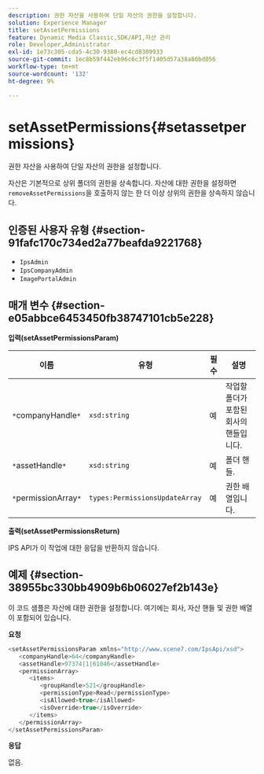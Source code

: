 ```yaml
---
description: 권한 자산을 사용하여 단일 자산의 권한을 설정합니다.
solution: Experience Manager
title: setAssetPermissions
feature: Dynamic Media Classic,SDK/API,자산 관리
role: Developer,Administrator
exl-id: 1e73c305-cda5-4c30-9380-ec4cd8309933
source-git-commit: 1ec8b59f442eb96c6c3f5f1405d57a38a86bd056
workflow-type: tm+mt
source-wordcount: '132'
ht-degree: 9%

---
```


# setAssetPermissions{#setassetpermissions}

권한 자산을 사용하여 단일 자산의 권한을 설정합니다.

자산은 기본적으로 상위 폴더의 권한을 상속합니다. 자산에 대한 권한을 설정하면 `removeAssetPermissions`을 호출하지 않는 한 더 이상 상위의 권한을 상속하지 않습니다.

## 인증된 사용자 유형 {#section-91fafc170c734ed2a77beafda9221768}

* `IpsAdmin`
* `IpsCompanyAdmin`
* `ImagePortalAdmin`

## 매개 변수 {#section-e05abbce6453450fb38747101cb5e228}

**입력(setAssetPermissionsParam)**

| 이름 | 유형 | 필수 | 설명 |
|---|---|---|---|
| `*`companyHandle`*` | `xsd:string` | 예 | 작업할 폴더가 포함된 회사의 핸들입니다. |
| `*`assetHandle`*` | `xsd:string` | 예 | 폴더 핸들. |
| `*`permissionArray`*` | `types:PermissionsUpdateArray` | 예 | 권한 배열입니다. |

**출력(setAssetPermissionsReturn)**

IPS API가 이 작업에 대한 응답을 반환하지 않습니다.

## 예제 {#section-38955bc330bb4909b6b06027ef2b143e}

이 코드 샘플은 자산에 대한 권한을 설정합니다. 여기에는 회사, 자산 핸들 및 권한 배열이 포함되어 있습니다.

**요청**

```java
<setAssetPermissionsParam xmlns="http://www.scene7.com/IpsApi/xsd">
   <companyHandle>64</companyHandle>
   <assetHandle>97374|1|61046</assetHandle>
   <permissionArray>
      <items>
         <groupHandle>521</groupHandle>
         <permissionType>Read</permissionType>
         <isAllowed>true</isAllowed>
         <isOverride>true</isOverride>
      </items>
   </permissionArray>
</setAssetPermissionsParam>
```

**응답**

없음.
